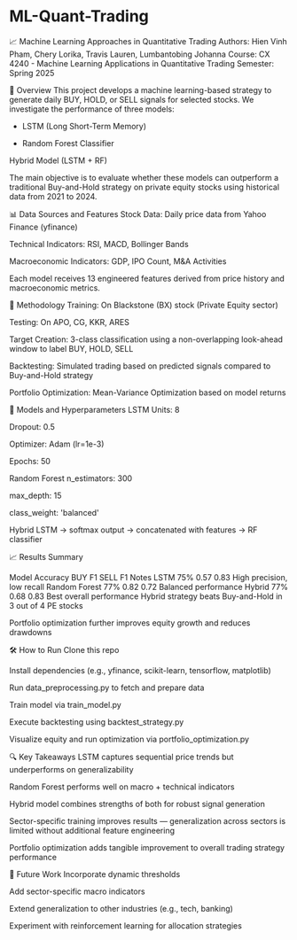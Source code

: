 # ML-Quant-Trading
📈 Machine Learning Approaches in Quantitative Trading
Authors: Hien Vinh Pham, Chery Lorika, Travis Lauren, Lumbantobing Johanna
Course: CX 4240 - Machine Learning Applications in Quantitative Trading
Semester: Spring 2025

📄 Overview
This project develops a machine learning-based strategy to generate daily BUY, HOLD, or SELL signals for selected stocks. We investigate the performance of three models:

- LSTM (Long Short-Term Memory)

- Random Forest Classifier

 Hybrid Model (LSTM + RF)

The main objective is to evaluate whether these models can outperform a traditional Buy-and-Hold strategy on private equity stocks using historical data from 2021 to 2024.

📊 Data Sources and Features
Stock Data: Daily price data from Yahoo Finance (yfinance)

Technical Indicators: RSI, MACD, Bollinger Bands

Macroeconomic Indicators: GDP, IPO Count, M&A Activities

Each model receives 13 engineered features derived from price history and macroeconomic metrics.

🧪 Methodology
Training: On Blackstone (BX) stock (Private Equity sector)

Testing: On APO, CG, KKR, ARES

Target Creation: 3-class classification using a non-overlapping look-ahead window to label BUY, HOLD, SELL

Backtesting: Simulated trading based on predicted signals compared to Buy-and-Hold strategy

Portfolio Optimization: Mean-Variance Optimization based on model returns

🧠 Models and Hyperparameters
LSTM
Units: 8

Dropout: 0.5

Optimizer: Adam (lr=1e-3)

Epochs: 50

Random Forest
n_estimators: 300

max_depth: 15

class_weight: 'balanced'

Hybrid
LSTM → softmax output → concatenated with features → RF classifier

📈 Results Summary

Model	Accuracy	BUY F1	SELL F1	Notes
LSTM	75%	0.57	0.83	High precision, low recall
Random Forest	77%	0.82	0.72	Balanced performance
Hybrid	77%	0.68	0.83	Best overall performance
Hybrid strategy beats Buy-and-Hold in 3 out of 4 PE stocks

Portfolio optimization further improves equity growth and reduces drawdowns

🛠️ How to Run
Clone this repo

Install dependencies (e.g., yfinance, scikit-learn, tensorflow, matplotlib)

Run data_preprocessing.py to fetch and prepare data

Train model via train_model.py

Execute backtesting using backtest_strategy.py

Visualize equity and run optimization via portfolio_optimization.py

🔍 Key Takeaways
LSTM captures sequential price trends but underperforms on generalizability

Random Forest performs well on macro + technical indicators

Hybrid model combines strengths of both for robust signal generation

Sector-specific training improves results — generalization across sectors is limited without additional feature engineering

Portfolio optimization adds tangible improvement to overall trading strategy performance

📌 Future Work
Incorporate dynamic thresholds

Add sector-specific macro indicators

Extend generalization to other industries (e.g., tech, banking)

Experiment with reinforcement learning for allocation strategies
